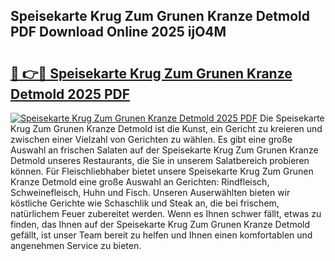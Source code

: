 ## Speisekarte Krug Zum Grunen Kranze Detmold PDF Download Online 2025 ijO4M

# <h2><a href="http://gcchukh.nevu.top/?p=Speisekarte+Krug+Zum+Grunen+Kranze+Detmold">🔗 👉🔴 Speisekarte Krug Zum Grunen Kranze Detmold 2025 PDF</a></h2>

[![Speisekarte Krug Zum Grunen Kranze Detmold 2025 PDF](https://i.imgur.com/dBaPXMq.png)](http://gcchukh.nevu.top/?p=Speisekarte+Krug+Zum+Grunen+Kranze+Detmold)
Die Speisekarte Krug Zum Grunen Kranze Detmold ist die Kunst, ein Gericht zu kreieren und zwischen einer Vielzahl von Gerichten zu wählen. Es gibt eine große Auswahl an frischen Salaten auf der Speisekarte Krug Zum Grunen Kranze Detmold unseres Restaurants, die Sie in unserem Salatbereich probieren können. Für Fleischliebhaber bietet unsere Speisekarte Krug Zum Grunen Kranze Detmold eine große Auswahl an Gerichten: Rindfleisch, Schweinefleisch, Huhn und Fisch. Unseren Auserwählten bieten wir köstliche Gerichte wie Schaschlik und Steak an, die bei frischem, natürlichem Feuer zubereitet werden. Wenn es Ihnen schwer fällt, etwas zu finden, das Ihnen auf der Speisekarte Krug Zum Grunen Kranze Detmold gefällt, ist unser Team bereit zu helfen und Ihnen einen komfortablen und angenehmen Service zu bieten.
